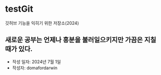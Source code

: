 # testGit
깃허브 기능을 익히기 위한 저장소(2024)

## 새로운 공부는 언제나 흥분을 불러일으키지만 가끔은 지칠 때가 있다.

- 작성 일자: 2024년 7월 1일
- 작성자: domafordarwin

